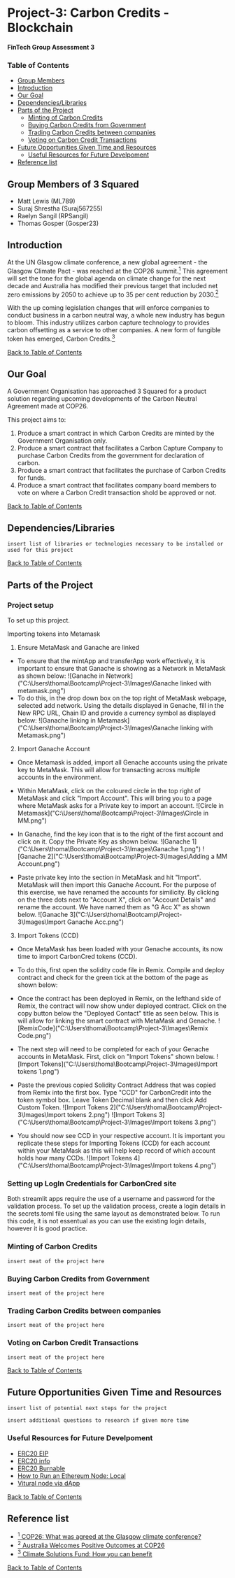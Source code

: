 # Project-3: Carbon Credits - Blockchain
**FinTech Group Assessment 3**

### Table of Contents
- [Group Members](#group-members)
- [Introduction](#introduction)
- [Our Goal](#our-goal)
- [Dependencies/Libraries](#dependencieslibraries)
- [Parts of the Project](#parts-of-the-project)
    * [Minting of Carbon Credits](#minting-of-carbon-credits)
    * [Buying Carbon Credits from Government](#buying-carbon-credits-from-government)
    * [Trading Carbon Credits between companies](#trading-carbon-credits-between-companies)
    * [Voting on Carbon Credit Transactions](#voting-on-carbon-credit-transactions)
- [Future Opportunities Given Time and Resources](#future-opportunities-given-time-and-resources)
    * [Useful Resources for Future Develpoment](#useful-resources-for-future-develpoment)
- [Reference list](#reference-list)

## Group Members of 3 Squared

- Matt Lewis (ML789)
- Suraj Shrestha (Suraj567255)
- Raelyn Sangil (RPSangil)
- Thomas Gosper (Gosper23)

## Introduction

At the UN Glasgow climate conference, a new global agreement - the Glasgow Climate Pact - was reached at the COP26 summit.[<sup>1</sup>](#reference-list) This agreement will set the tone for the global agenda on climate change for the next decade and Australia has modified their previous target that included net zero emissions by 2050 to achieve up to 35 per cent reduction by 2030.[<sup>2</sup>](#reference-list)

With the up coming legislation changes that will enforce companies to conduct business in a carbon neutral way, a whole new industry has begun to bloom. This industry utilizes carbon capture technology to provides carbon offsetting as a service to other companies. A new form of fungible token has emerged, Carbon Credits.[<sup>3</sup>](#reference-list)

[Back to Table of Contents](#Table-of-Contents)

## Our Goal

A Government Organisation has approached 3 Squared for a product solution regarding upcoming developments of the Carbon Neutral Agreement made at COP26.

This project aims to:

1. Produce a smart contract in which Carbon Credits are minted by the Government Organisation only. 
2. Produce a smart contract that facilitates a Carbon Capture Company to purchase Carbon Credits from the government for declaration of carbon.
3. Produce a smart contract that facilitates the purchase of Carbon Credits for funds.
4. Produce a smart contract that facilitates company board members to vote on where a Carbon Credit transaction shold be approved or not.

[Back to Table of Contents](#Table-of-Contents)

## Dependencies/Libraries

`insert list of libraries or technologies necessary to be installed or used for this project`

[Back to Table of Contents](#Table-of-Contents)

## Parts of the Project

### Project setup
To set up this project.


Importing tokens into Metamask
1. Ensure MetaMask and Ganache are linked
* To ensure that the mintApp and transferApp work effectively, it is important to ensure that Ganache is showing as a Network in MetaMask as shown below:
![Ganache in Network]("C:\Users\thoma\Bootcamp\Project-3\Images\Ganache linked with metamask.png")
* To do this, in the drop down box on the top right of MetaMask webpage, selected add network. Using the details displayed in Genache, fill in the New RPC URL, Chain ID and provide a currency symbol as displayed below:
![Ganache linking in Metamask]("C:\Users\thoma\Bootcamp\Project-3\Images\Ganache linking with Metamask.png")

2. Import Ganache Account
* Once Metamask is added, import all Genache accounts using the private key to MetaMask. This will allow for transacting across multiple accounts in the environment.

* Within MetaMask, click on the coloured circle in the top right of MetaMask and click "Import Account". This will bring you to a page where MetaMask asks for a Private key to import an account.
![Circle in Metamask]("C:\Users\thoma\Bootcamp\Project-3\Images\Circle in MM.png")

* In Ganache, find the key icon that is to the right of the first account and click on it. Copy the Private Key as shown below. 
![Ganache 1]("C:\Users\thoma\Bootcamp\Project-3\Images\Ganache 1.png")
![Ganache 2]("C:\Users\thoma\Bootcamp\Project-3\Images\Adding a MM Account.png")

* Paste private key into the section in MetaMask and hit "Import". MetaMask will then import this Ganache Account. For the purpose of this exercise, we have renamed the accounts for similicity. By clicking on the three dots next to "Account X", click on "Account Details" and rename the account. We have named them as "G Acc X" as shown below. 
![Ganache 3]("C:\Users\thoma\Bootcamp\Project-3\Images\Import Ganache Acc.png")

3. Import Tokens (CCD)
* Once MetaMask has been loaded with your Genache accounts, its now time to import CarbonCred tokens (CCD). 
* To do this, first open the solidity code file in Remix. Compile and deploy contract and check for the green tick at the bottom of the page as shown below:

* Once the contract has been deployed in Remix, on the lefthand side of Remix, the contract will now show under deployed contract. Click on the copy button below the "Deployed Contact" title as seen below. This is will allow for linking the smart contract with MetaMask and Genache. 
![RemixCode]("C:\Users\thoma\Bootcamp\Project-3\Images\Remix Code.png")
* The next step will need to be completed for each of your Genache accounts in MetaMask. First, click on "Import Tokens" shown below. 
![Import Tokens]("C:\Users\thoma\Bootcamp\Project-3\Images\Import tokens 1.png")
* Paste the previous copied Solidity Contract Address that was copied from Remix into the first box. Type "CCD" for CarbonCredit into the token symbol box. Leave Token Decimal blank and then click Add Custom Token.
![Import Tokens 2]("C:\Users\thoma\Bootcamp\Project-3\Images\Import tokens 2.png")
![Import Tokens 3]("C:\Users\thoma\Bootcamp\Project-3\Images\Import tokens 3.png")
* You should now see CCD in your respective account. It is important you replicate these steps for Importing Tokens (CCD) for each account within your MetaMask as this will help keep record of which account holds how many CCDs. 
![Import Tokens 4]("C:\Users\thoma\Bootcamp\Project-3\Images\Import tokens 4.png")


### Setting up LogIn Credentials for CarbonCred site
Both streamlit apps require the use of a username and password for the validation process. To set up the validation process, create a login details in the secrets.toml file using the same layout as demonstrated below. To run this code, it is not essentual as you can use the existing login details, however it is good practice. 


### Minting of Carbon Credits

`insert meat of the project here`

### Buying Carbon Credits from Government

`insert meat of the project here`

### Trading Carbon Credits between companies

`insert meat of the project here`

### Voting on Carbon Credit Transactions

`insert meat of the project here`

[Back to Table of Contents](#Table-of-Contents)

## Future Opportunities Given Time and Resources

`insert list of potential next steps for the project`

`insert additional questions to research if given more time`

### Useful Resources for Future Develpoment

- [ERC20 EIP](https://eips.ethereum.org/EIPS/eip-20)
- [ERC20 info](https://ethereum.org/en/developers/docs/standards/tokens/erc-20/)
- [ERC20 Burnable](https://docs.openzeppelin.com/contracts/2.x/api/token/erc20#ERC20Burnable)
- [How to Run an Ethereum Node: Local](https://ethereum.org/en/run-a-node/)
- [Vitural node via dApp](https://docs.dappnode.io/get-started/intro/)

[Back to Table of Contents](#Table-of-Contents)

## Reference list

- [<sup>1</sup> COP26: What was agreed at the Glasgow climate conference?](https://www.bbc.com/news/science-environment-56901261)
- [<sup>2</sup> Australia Welcomes Positive Outcomes at COP26 ](https://www.minister.industry.gov.au/ministers/taylor/media-releases/australia-welcomes-positive-outcomes-cop26)
- [<sup>3</sup> Climate Solutions Fund: How you can benefit](https://www.cleanenergyregulator.gov.au/csf/how-you-can-benefit/Pages/how-you-can-benefit.aspx#:~:text=By%20running%20a%20project%2C%20you,gas%20emissions%20stored%20or%20avoided)

[Back to Table of Contents](#Table-of-Contents)


